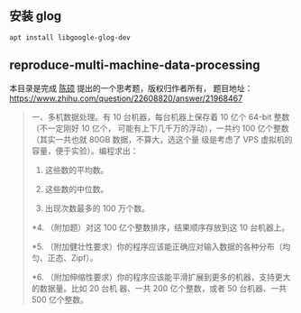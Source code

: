 
## 安装 glog
```
apt install libgoogle-glog-dev
```

## reproduce-multi-machine-data-processing

本目录是完成 [陈硕](https://github.com/chenshuo) 提出的一个思考题，版权归作者所有，
题目地址： <https://www.zhihu.com/question/22608820/answer/21968467>

> 一、多机数据处理。有 10 台机器，每台机器上保存着 10 亿个 64-bit 整数（不一定刚好 10 亿个，
> 可能有上下几千万的浮动），一共约 100 亿个整数（其实一共也就 80GB 数据，不算大，选这个量
> 级是考虑了 VPS 虚拟机的容量，便于实验）。编程求出：
>
> 1. 这些数的平均数。
>
> 2. 这些数的中位数。
>
> 3. 出现次数最多的 100 万个数。
>
> *4. （附加题）对这 100 亿个整数排序，结果顺序存放到这 10 台机器上。
>
> *5. （附加健壮性要求）你的程序应该能正确应对输入数据的各种分布（均匀、正态、Zipf）。
>
> *6. （附加伸缩性要求）你的程序应该能平滑扩展到更多的机器，支持更大的数据量。比如 20 台机
> 器、一共 200 亿个整数，或者 50 台机器、一共 500 亿个整数。

